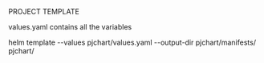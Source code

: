 PROJECT TEMPLATE

values.yaml contains all the variables

 helm template --values pjchart/values.yaml --output-dir pjchart/manifests/ pjchart/
